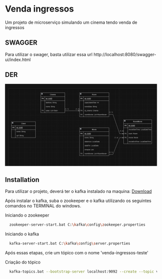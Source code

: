 
# Venda ingressos

Um projeto de microserviço simulando um cinema tendo venda de ingressos

## SWAGGER

Para utilizar o swager, basta utilizar essa url http://localhost:8080/swagger-ui/index.html

## DER
![img.png](docs/der.PNG)

## Installation

Para utilizar o projeto, deverá ter o kafka instalado na maquina: [Download](https://kafka.apache.org/downloads)

Após instalar o kafka, suba o zookeeper e o kafka utilizando os seguintes comandos no TERMINAL do windows.

Iniciando o zookeeper
```bash
  zookeeper-server-start.bat C:\kafka\config\zookeeper.properties
```
Iniciando o kafka
```bash
  kafka-server-start.bat C:\kafka\config\server.properties
```
Após essas etapas, crie um tópico com o nome 'venda-ingressos-teste'

Criação do tópico
```bash
  kafka-topics.bat --bootstrap-server localhost:9092 --create --topic venda-ingressos
```